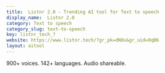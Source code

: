 ```yaml
---
title:  Listnr 2.0 - Trending AI tool for Text to speech
display_name:  Listnr 2.0
category: Text to speech
category_slug: text-to-speech
key: listnr_tech_?
website: https://www.listnr.tech/?gr_pk=dN8x&gr_uid=0qB6
layout: aitool
---
```


900+ voices. 142+ languages. Audio shareable.
